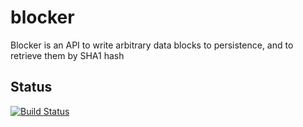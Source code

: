 blocker
=======

Blocker is an API to write arbitrary data blocks to persistence, and to retrieve them by SHA1 hash


## Status

[![Build Status](https://drone.io/github.com/jmcvetta/blocker/status.png)](https://drone.io/github.com/jmcvetta/blocker/latest)
